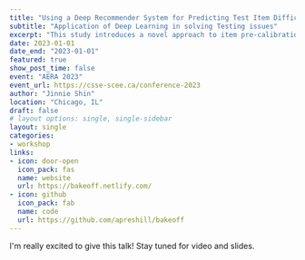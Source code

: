 ```yaml
---
title: "Using a Deep Recommender System for Predicting Test Item Difficulty with Content Coding"
subtitle: "Application of Deep Learning in solving Testing issues"
excerpt: "This study introduces a novel approach to item pre-calibration using item content coding. The current method associates the metadata gathered from the items —content code and examinee information — to predict item difficulty with high-performance accuracy. We demonstrated a novel application of a deep collaborative filtering system in the pre-calibration process. This study has the potential to contribute to the methodology and the current practices of test development by providing the benefits of item content coding combined with data-informed and machine-learning approaches for estimating item difficulty. The approach we illustrate helps overcome the costly process of item field testing and can be used to calibrate large numbers of items in both an efficient and cost-effective manner."
date: 2023-01-01
date_end: "2023-01-01"
featured: true
show_post_time: false
event: "AERA 2023"
event_url: https://csse-scee.ca/conference-2023
author: "Jinnie Shin"
location: "Chicago, IL"
draft: false
# layout options: single, single-sidebar
layout: single
categories:
- workshop
links:
- icon: door-open
  icon_pack: fas
  name: website
  url: https://bakeoff.netlify.com/
- icon: github
  icon_pack: fab
  name: code
  url: https://github.com/apreshill/bakeoff
---
```


I'm really excited to give this talk! Stay tuned for video and slides.